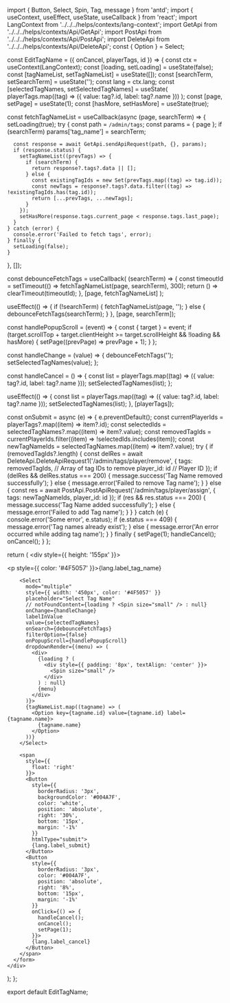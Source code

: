import { Button, Select, Spin, Tag, message } from 'antd';
import { useContext, useEffect, useState, useCallback } from 'react';
import LangContext from '../../../helps/contexts/lang-context';
import GetApi from '../../../helps/contexts/Api/GetApi';
import PostApi from '../../../helps/contexts/Api/PostApi';
import DeleteApi from '../../../helps/contexts/Api/DeleteApi';
const { Option } = Select;

const EditTagName = ({ onCancel, playerTags, id }) => {
  const ctx = useContext(LangContext);
  const [loading, setLoading] = useState(false);
  const [tagNameList, setTagNameList] = useState([]);
  const [searchTerm, setSearchTerm] = useState('');
  const lang = ctx.lang;
  const [selectedTagNames, setSelectedTagNames] = useState(
    playerTags.map((tag) => ({ value: tag?.id, label: tag?.name }))
  );
  const [page, setPage] = useState(1);
  const [hasMore, setHasMore] = useState(true);

  const fetchTagNameList = useCallback(async (page, searchTerm) => {
    setLoading(true);
    try {
      const path = `/admin/tags`;
      const params = { page };
      if (searchTerm) params['tag_name'] = searchTerm;

      const response = await GetApi.sendApiRequest(path, {}, params);
      if (response.status) {
        setTagNameList((prevTags) => {
          if (searchTerm) {
            return response?.tags?.data || [];
          } else {
            const existingTagIds = new Set(prevTags.map((tag) => tag.id));
            const newTags = response?.tags?.data.filter((tag) => !existingTagIds.has(tag.id));
            return [...prevTags, ...newTags];
          }
        });
        setHasMore(response.tags.current_page < response.tags.last_page);
      }
    } catch (error) {
      console.error('Failed to fetch tags', error);
    } finally {
      setLoading(false);
    }
  }, []);

  const debounceFetchTags = useCallback(
    (searchTerm) => {
      const timeoutId = setTimeout(() => fetchTagNameList(page, searchTerm), 300);
      return () => clearTimeout(timeoutId);
    },
    [page, fetchTagNameList]
  );

  useEffect(() => {
    if (!searchTerm) {
      fetchTagNameList(page, '');
    } else {
      debounceFetchTags(searchTerm);
    }
  }, [page, searchTerm]);

  const handlePopupScroll = (event) => {
    const { target } = event;
    if (target.scrollTop + target.clientHeight >= target.scrollHeight && !loading && hasMore) {
      setPage((prevPage) => prevPage + 1);
    }
  };

  const handleChange = (value) => {
    debounceFetchTags('');
    setSelectedTagNames(value);
  };

  const handleCancel = () => {
    const list = playerTags.map((tag) => ({ value: tag?.id, label: tag?.name }));
    setSelectedTagNames(list);
  };

  useEffect(() => {
    const list = playerTags.map((tag) => ({ value: tag?.id, label: tag?.name }));
    setSelectedTagNames(list);
  }, [playerTags]);

  const onSubmit = async (e) => {
    e.preventDefault();
    const currentPlayerIds = playerTags?.map((item) => item?.id);
    const selectedIds = selectedTagNames?.map((item) => item?.value);
    const removedTagIds = currentPlayerIds.filter((item) => !selectedIds.includes(item));
    const newTagNameIds = selectedTagNames.map((item) => item?.value);
    try {
      if (removedTagIds?.length) {
        const delRes = await DeleteApi.DeleteApiRequest1('/admin/tags/player/remove', {
          tags: removedTagIds, // Array of tag IDs to remove
          player_id: id // Player ID
        });
        if (delRes && delRes.status === 200) {
          message.success('Tag Name removed successfully');
        } else {
          message.error('Failed to remove Tag name');
        }
      } else {
        const res = await PostApi.PostApiRequest('/admin/tags/player/assign', {
          tags: newTagNameIds,
          player_id: id
        });
        if (res && res.status === 200) {
          message.success('Tag Name added successfully');
        } else {
          message.error('Failed to add Tag name');
        }
      }
    } catch (e) {
      console.error('Some error', e.status);
      if (e.status === 409) {
        message.error('Tag names already exist');
      } else {
        message.error('An error occurred while adding tag name');
      }
    } finally {
      setPage(1);
      handleCancel();
      onCancel();
    }
  };

  return (
    <div style={{ height: '155px' }}>
      <form onSubmit={onSubmit}>
        <p style={{ color: '#4F5057' }}>{lang.label_tag_name}</p>

        <Select
          mode="multiple"
          style={{ width: '450px', color: '#4F5057' }}
          placeholder="Select Tag Name"
          // notFoundContent={loading ? <Spin size="small" /> : null}
          onChange={handleChange}
          labelInValue
          value={selectedTagNames}
          onSearch={debounceFetchTags}
          filterOption={false}
          onPopupScroll={handlePopupScroll}
          dropdownRender={(menu) => (
            <div>
              {loading ? (
                <div style={{ padding: '8px', textAlign: 'center' }}>
                  <Spin size="small" />
                </div>
              ) : null}
              {menu}
            </div>
          )}>
          {tagNameList.map((tagname) => (
            <Option key={tagname.id} value={tagname.id} label={tagname.name}>
              {tagname.name}
            </Option>
          ))}
        </Select>

        <span
          style={{
            float: 'right'
          }}>
          <Button
            style={{
              borderRadius: '3px',
              backgroundColor: '#004A7F',
              color: 'white',
              position: 'absolute',
              right: '30%',
              bottom: '15px',
              margin: '-1%'
            }}
            htmlType="submit">
            {lang.label_submit}
          </Button>
          <Button
            style={{
              borderRadius: '3px',
              color: '#004A7F',
              position: 'absolute',
              right: '8%',
              bottom: '15px',
              margin: '-1%'
            }}
            onClick={() => {
              handleCancel();
              onCancel();
              setPage(1);
            }}>
            {lang.label_cancel}
          </Button>
        </span>
      </form>
    </div>
  );
};

export default EditTagName;

